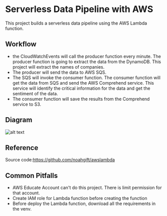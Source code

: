 # Serverless Data Pipeline with AWS

This project builds a serverless data pipeline using the AWS Lambda function. 

## Workflow
* the CloudWatchEvents will call the producer function every minute.
The producer function is going to extract the data from the DynamoDB. This project 
will extract the names of companies. 
* The producer will send the data to AWS SQS. 
* The SQS will invoke the consumer function. The consumer function
will get the data from SQS and send the AWS Comprehend service. This service will
identify the critical information for the data and get the sentiment of the data. 
* The consumer function will save the results from the Comprehend service to S3.

## Diagram
![alt text](https://camo.githubusercontent.com/bb29cd924f9eb66730bbf7b0ed069a6ae03d2f1a/68747470733a2f2f757365722d696d616765732e67697468756275736572636f6e74656e742e636f6d2f35383739322f35353335343438332d62616537616638302d353437612d313165392d393930392d6135363231323531303635622e706e67)

## Reference
Source code:https://github.com/noahgift/awslambda

## Common Pitfalls
* AWS Educate Account can't do this project. There is limit permission for that account.
* Create IAM role for Lambda function before creating the function
* Before deploy the Lambda function, download all the requirements in the venv.
